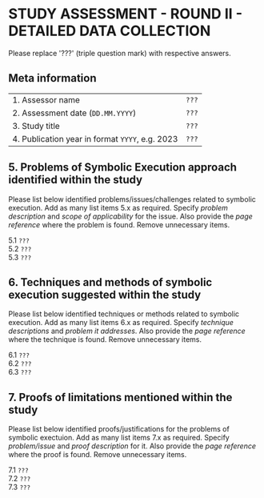 # STUDY ASSESSMENT - ROUND II - DETAILED DATA COLLECTION

Please replace '???' (triple question mark) with respective answers. 

## Meta information

|                                                 |     |
| ---                                             | --- |
| 1. Assessor name                                | `???` |
| 2. Assessment date (`DD.MM.YYYY`)               | `???` | 
| 3. Study title                                  | `???` |
| 4. Publication year in format `YYYY`, e.g. 2023 | `???` |
  
## 5. Problems of Symbolic Execution approach identified within the study

Please list below identified problems/issues/challenges related to symbolic execution.
Add as many list items 5.x as required. Specify _problem description_ and _scope of applicability_ for the issue.
Also provide the _page reference_ where the problem is found.
Remove unnecessary items.
  
5.1 `???`  
5.2 `???`  
5.3 `???`

## 6. Techniques and methods of symbolic execution suggested within the study

Please list below identified techniques or methods related to symbolic execution.
Add as many list items 6.x as required. Specify _technique descriptions_ and _problem it addresses_.
Also provide the _page reference_ where the technique is found.
Remove unnecessary items.
  
6.1 `???`  
6.2 `???`  
6.3 `???`


## 7. Proofs of limitations mentioned within the study

Please list below identified proofs/justifications for the problems of symbolic exectuion.
Add as many list items 7.x as required. Specify _problem/issue_ and _proof description_ for it.
Also provide the _page reference_ where the proof is found.
Remove unnecessary items.
  
7.1 `???`  
7.2 `???`  
7.3 `???`
